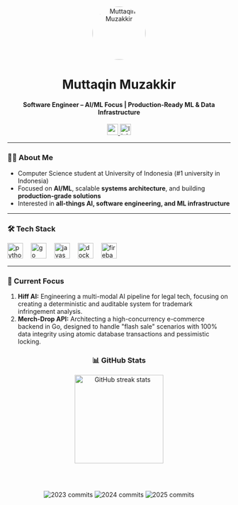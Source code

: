 <div align="center">
  <a href="https://muttaqinmuzakkir.vercel.app/">
    <img src="https://avatars.githubusercontent.com/u/104199924?v=4" width="120" height="120" style="border-radius: 50%;" alt="Muttaqin Muzakkir" />
  </a>
  <h1 align="center">Muttaqin Muzakkir</h1>
  <h4 align="center">Software Engineer – AI/ML Focus | Production-Ready ML & Data Infrastructure</h4>
</div>

<div align="center">
  <a href="https://muttaqinmuzakkir.vercel.app/">
    <img src="https://img.shields.io/badge/Portfolio-Vercel-black?style=for-the-badge&logo=vercel" height="25" alt="portfolio" />
  </a>
  <a href="https://www.linkedin.com/in/muttaqin-muzakkir-01aba9280">
    <img src="https://img.shields.io/badge/LinkedIn-0077B5?style=for-the-badge&logo=linkedin&logoColor=white" height="25" alt="linkedin" />
  </a>
</div>

---

<h3>👨‍💻 About Me</h3>

* Computer Science student at University of Indonesia (#1 university in Indonesia) 
* Focused on **AI/ML**, scalable **systems architecture**, and building **production-grade solutions**
* Interested in **all-things AI, software engineering, and ML infrastructure**

---

<h3>🛠 Tech Stack</h3>

<div>
  <img src="https://cdn.jsdelivr.net/gh/devicons/devicon/icons/python/python-original.svg" height="35" alt="python" />
  <img width="10" />
  <img src="https://cdn.jsdelivr.net/gh/devicons/devicon/icons/go/go-original-wordmark.svg" height="35" alt="go" />
  <img width="10" />
  <img src="https://cdn.jsdelivr.net/gh/devicons/devicon/icons/javascript/javascript-original.svg" height="35" alt="javascript" />
  <img width="10" />
  <img src="https://cdn.jsdelivr.net/gh/devicons/devicon/icons/docker/docker-plain-wordmark.svg" height="35" alt="docker" />
  <img width="10" />
  <img src="https://cdn.jsdelivr.net/gh/devicons/devicon/icons/firebase/firebase-plain-wordmark.svg" height="35" alt="firebase" />
</div>

---

<h3 align="left">🔭 Current Focus</h3>
<p align="left">
<ol>
  <li><strong>Hiff AI:</strong> Engineering a multi-modal AI pipeline for legal tech, focusing on creating a deterministic and auditable system for trademark infringement analysis.</li>
  <li><strong>Merch-Drop API:</strong> Architecting a high-concurrency e-commerce backend in Go, designed to handle "flash sale" scenarios with 100% data integrity using atomic database transactions and pessimistic locking.</li>
</ol>
</p>

<h3 align="center">📊 GitHub Stats</h3>

<div align="center">
  <!-- Streak Chart -->
  <img src="https://streak-stats.demolab.com?user=muttyqt15&locale=en&mode=daily&theme=dark&hide_border=false&border_radius=5" height="200" alt="GitHub streak stats"/>

  <br><br>

  <!-- Yearly Contribution Badges -->
  <img src="https://img.shields.io/badge/2023-400%20commits-blue?style=for-the-badge" alt="2023 commits">
  <img src="https://img.shields.io/badge/2024-1100%20commits-brightgreen?style=for-the-badge" alt="2024 commits">
  <img src="https://img.shields.io/badge/2025-700%2B%20commits-yellow?style=for-the-badge" alt="2025 commits">
</div>

